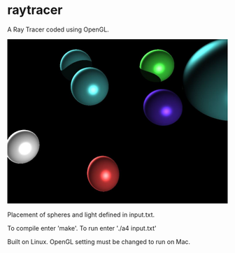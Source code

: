 # raytracer
A Ray Tracer coded using OpenGL.

![raytracer](/raytracer1.jpg?raw=true "Finished Result")

Placement of spheres and light defined in input.txt.

To compile enter 'make'. To run enter './a4 input.txt'

Built on Linux. OpenGL setting must be changed to run on Mac.


